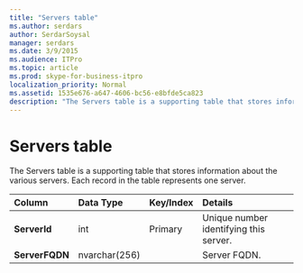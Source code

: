 ```yaml
---
title: "Servers table"
ms.author: serdars
author: SerdarSoysal
manager: serdars
ms.date: 3/9/2015
ms.audience: ITPro
ms.topic: article
ms.prod: skype-for-business-itpro
localization_priority: Normal
ms.assetid: 1535e676-a647-4606-bc56-e8bfde5ca823
description: "The Servers table is a supporting table that stores information about the various servers. Each record in the table represents one server."
---
```


# Servers table
 
The Servers table is a supporting table that stores information about the various servers. Each record in the table represents one server.
  
|**Column**|**Data Type**|**Key/Index**|**Details**|
|:-----|:-----|:-----|:-----|
|**ServerId** <br/> |int  <br/> |Primary  <br/> |Unique number identifying this server.  <br/> |
|**ServerFQDN** <br/> |nvarchar(256)  <br/> | <br/> |Server FQDN.  <br/> |
   

